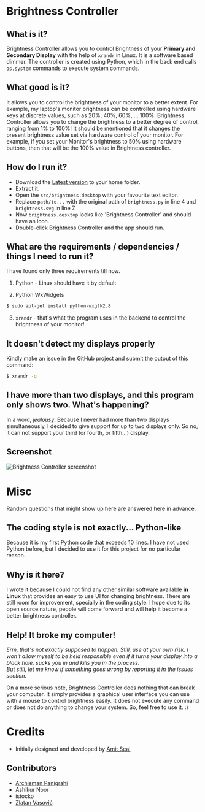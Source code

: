 # Brightness Controller

## What is it?

Brightness Controller allows you to control Brightness of your **Primary and Secondary Display** with the help of `xrandr` in Linux. It is a software based dimmer. The controller is created using Python, which in the back end calls `os.system` commands to execute system commands.

## What good is it?

It allows you to control the brightness of your monitor to a better extent. For example, my laptop's monitor brightness can be controlled using hardware keys at discrete values, such as 20%, 40%, 60%, ... 100%. Brightness Controller allows you to change the brightness to a better degree of control, ranging from 1% to 100%! It should be mentioned that it changes the present brightness value set via hardware control of your monitor. For example, if you set your Monitor's brightness to 50% using hardware buttons, then that will be the 100% value in Brightness controller. 

## How do I run it? 

- Download the [Latest version](https://github.com/lordamit/Brightness/archive/master.zip) to your home folder.
- Extract it.
- Open the `src/brightness.desktop` with your favourite text editor.
- Replace `path/to...` with the original path of `brightness.py` in line 4 and `brightness.svg` in line 7.
- Now `brightness.desktop` looks like 'Brightness Controller' and should have an icon.
- Double-click Brightness Controller and the app should run.

## What are the requirements / dependencies / things I need to run it?

I have found only three requirements till now.

1. Python - Linux should have it by default

2. Python WxWidgets
```bash
$ sudo apt-get install python-wxgtk2.8
```
3. `xrandr` - that's what the program uses in the backend to control the brightness of your monitor!

## It doesn't detect my displays properly

Kindly make an issue in the GitHub project and submit the output of this command:
```bash
$ xrandr -q
```

## I have more than two displays, and this program only shows two. What's happening?

In a word, *jealousy*. Because I never had more than two displays simultaneously, I decided to give support for up to two displays only. So no, it can not support your third (or fourth, or fifth...) display.

## Screenshot

![Brightness Controller screenshot](http://farm3.staticflickr.com/2829/9290314985_725f94cb98.jpg)

# Misc

Random questions that might show up here are answered here in advance.

## The coding style is not exactly... Python-like
 
Because it is my first Python code that exceeds 10 lines. I have not used Python before, but I decided to use it for this project for no particular reason.

## Why is it here?

I wrote it because I could not find any other similar software available **in Linux** that provides an easy to use UI for changing brightness. There are still room for improvement, specially in the coding style. I hope due to its open source nature, people will come forward and will help it become a better brightness controller.

## Help! It broke my computer!

*Erm, that's not exactly supposed to happen. Still, use at your own risk. I won't allow myself to be held responsible even if it turns your display into a black hole, sucks you in and kills you in the process.  
But still, let me know if something goes wrong by reporting it in the issues section.*

On a more serious note, Brightness Controller does nothing that can break your computer. It simply provides a graphical user interface you can use with a mouse to control brightness easily. It does not execute any command or does not do anything to change your system. So, feel free to use it. :)

# Credits

- Initially designed and developed by [Amit Seal](http://www.linkedin.com/in/amitseal)

Contributors
-------------

- [Archisman Panigrahi](https://twitter.com/apandada1)
- Ashikur Noor
- istocko
- [Zlatan Vasović](https://twitter.com/ZXeDroid)
